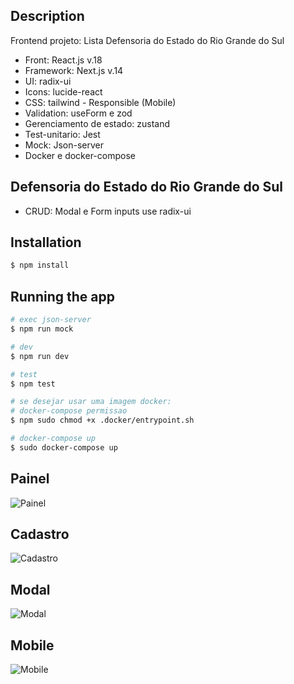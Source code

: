 ## Description

Frontend projeto: Lista Defensoria do Estado do Rio Grande do Sul
- Front: React.js v.18
- Framework: Next.js v.14
- UI: radix-ui
- Icons: lucide-react
- CSS: tailwind - Responsible (Mobile)
- Validation: useForm e zod
- Gerenciamento de estado: zustand
- Test-unitario: Jest 
- Mock: Json-server
- Docker e docker-compose

## Defensoria do Estado do Rio Grande do Sul
 - CRUD: Modal e Form inputs use radix-ui 

## Installation

```bash
$ npm install
```

## Running the app

```bash
# exec json-server
$ npm run mock

# dev
$ npm run dev

# test
$ npm test

# se desejar usar uma imagem docker: 
# docker-compose permissao
$ npm sudo chmod +x .docker/entrypoint.sh

# docker-compose up
$ sudo docker-compose up

```
## Painel

![Painel](https://cdn.discordapp.com/attachments/1083115321935798314/1172250664961851514/painel.png?ex=655fa281&is=654d2d81&hm=b2c8bd2a0f201fd2d096905f15f0d5baf41dbf9b73e7ca423d8cac269c693cbb&)

## Cadastro

![Cadastro](https://cdn.discordapp.com/attachments/1083115321935798314/1172256551260659804/cadastro.png?ex=655fa7fd&is=654d32fd&hm=7fb445ee4f11166c880629b03f582c721d465397b08fa7c4843d8270f410d370&)

## Modal

![Modal](https://cdn.discordapp.com/attachments/1083115321935798314/1172263310717091881/image.png?ex=655fae48&is=654d3948&hm=889229ec7cf4056c8e40fb01cd112df64367ab3aacf522b7e11d09bde661dcb8&)

## Mobile

![Mobile](https://cdn.discordapp.com/attachments/1083115321935798314/1172271386786545695/painel-phone.png?ex=655fb5ce&is=654d40ce&hm=5c5eda063c7e5a0ed825024de4eb0fb015693e254cf66be28932161b22ac1173&)
